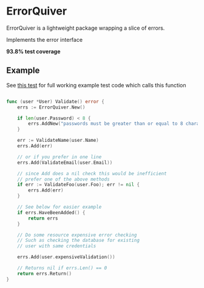 # ErrorQuiver

ErrorQuiver is a lightweight package wrapping a slice of errors.

Implements the error interface

**93.8% test coverage**

## Example 
See [this test](https://github.com/hunter-r-christopher/ErrorQuiver/blob/master/Example_test.go) for full working example test code which calls this function
```go

func (user *User) Validate() error {
	errs := ErrorQuiver.New()

	if len(user.Password) < 8 {
		errs.AddNew("passwords must be greater than or equal to 8 characters long")
	}

	err := ValidateName(user.Name)
	errs.Add(err)

	// or if you prefer in one line
	errs.Add(ValidateEmail(user.Email))

	// since Add does a nil check this would be inefficient
	// prefer one of the above methods
	if err := ValidateFoo(user.Foo); err != nil {
		errs.Add(err)
	}

	// See below for easier example
	if errs.HaveBeenAdded() {
		return errs
	}

	// Do some resource expensive error checking
	// Such as checking the database for existing
	// user with same credentials

	errs.Add(user.expensiveValidation())

	// Returns nil if errs.Len() == 0
	return errs.Return()
}
```
